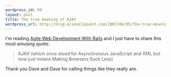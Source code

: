 ```yaml
--- 
wordpress_id: 99
layout: post
title: The true meaning of AJAX
wordpress_url: http://blog.alieniloquent.com/2007/04/05/the-true-meaning-of-ajax/
---
```

I'm reading <a href="http://pragmaticprogrammer.com/titles/rails2/index.html">Agile Web Development With Rails</a> and I just have to share this most amusing quote:

<blockquote>AJAX (which once stood for Asynchronous JavaScript and XML but
now just means Making Browsers Suck Less)</blockquote>

Thank you Dave and Dave for calling things like they really are.
